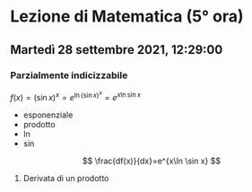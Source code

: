 # Lezione di Matematica (5° ora)
## Martedì 28 settembre 2021, 12:29:00

### Parzialmente indicizzabile

$f(x)=\left(\sin x\right)^x=e^{\ln(\sin x)^x}=e^{x\ln\sin x}$

* esponenziale
* prodotto
* $\ln$
* $\sin$


$$
\frac{df(x)}{dx}=e^{x\ln \sin x}
$$

1. Derivata di un prodotto
<!--stackedit_data:
eyJoaXN0b3J5IjpbODE2Nzg1NDA5XX0=
-->